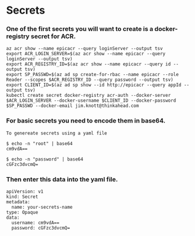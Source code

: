 # Secrets

### One of the first secrets you will want to create is a docker-registry secret for ACR.

```
az acr show --name epicacr --query loginServer --output tsv
export ACR_LOGIN_SERVER=$(az acr show --name epicacr --query loginServer --output tsv)
export ACR_REGISTRY_ID=$(az acr show --name epicacr --query id --output tsv)
export SP_PASSWD=$(az ad sp create-for-rbac --name epicacr --role Reader --scopes $ACR_REGISTRY_ID --query password --output tsv)
export CLIENT_ID=$(az ad sp show --id http://epicacr --query appId --output tsv)
kubectl create secret docker-registry acr-auth --docker-server $ACR_LOGIN_SERVER --docker-username $CLIENT_ID --docker-password $SP_PASSWD --docker-email jim.knott@thinkahead.com
```

### For basic secrets you need to encode them in base64.
```
To genereate secrets using a yaml file

$ echo -n "root" | base64
cm9vdA==

$ echo -n "password" | base64
cGFzc3dvcmQ=
```

### Then enter this data into the yaml file.

```
apiVersion: v1
kind: Secret
metadata:
  name: your-secrets-name
type: Opaque
data:
  username: cm9vdA==
  password: cGFzc3dvcmQ=
```
